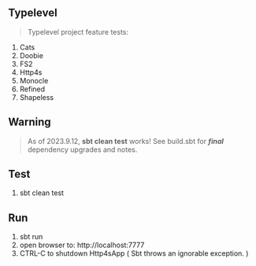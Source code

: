 Typelevel
---------
>Typelevel project feature tests:
1. Cats
2. Doobie
3. FS2
4. Http4s
5. Monocle
6. Refined
7. Shapeless

Warning
-------
>As of 2023.9.12, **sbt clean test** works! See build.sbt for ***final*** dependency upgrades and notes.

Test
----
1. sbt clean test

Run
---
1. sbt run
2. open browser to: http://localhost:7777
3. CTRL-C to shutdown Http4sApp ( Sbt throws an ignorable exception. )